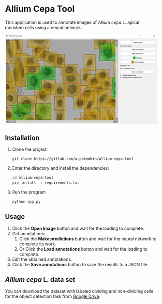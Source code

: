 # Allium Cepa Tool

This application is used to annotate images of *Allium cepa* L. apical
meristem cells using a neural network.

![image](for_readme/screenshot.jpg)

## Installation

1. Clone the project:

    ```sh
    git clone https://gitlab.com/a-potemkin/allium-cepa-tool
    ```

2. Enter the directory and install the dependencies:

    ```sh
    cd allium-cepa-tool
    pip install -r requirements.txt
    ```

3. Run the program

    ```sh
    python app.py
    ```

## Usage

1. Click the **Open Image** button and wait for the loading to complete.
2. Get annotations:
    1. Click the **Make predictions** button and wait for the neural network
       to complete its work.
    2. Or Click the **Load annotations** button and wait for the loading
       to complete.
3. Edit the obtained annotations.
4. Click the **Save annotations** button to save the results to a JSON file.


## *Allium cepa* L. data set

You can download the dataset with labeled dividing and non-dividing cells for
the object detection task from [Google Drive](https://drive.google.com/file/d/1NP13zUKftwa6z-Hfhgd6XMz3KZbWJNgC/view?usp=sharing).
